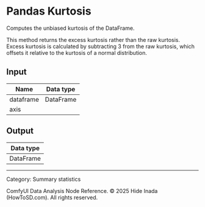 # Pandas Kurtosis
Computes the unbiased kurtosis of the DataFrame.

This method returns the excess kurtosis rather than the raw kurtosis. 
Excess kurtosis is calculated by subtracting 3 from the raw kurtosis, 
which offsets it relative to the kurtosis of a normal distribution.

## Input
| Name | Data type |
|---|---|
| dataframe | DataFrame |
| axis |  |

## Output
| Data type |
|---|
| DataFrame |

<HR>
Category: Summary statistics

ComfyUI Data Analysis Node Reference. © 2025 Hide Inada (HowToSD.com). All rights reserved.
